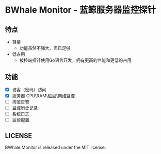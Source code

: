 # BWhale Monitor - 蓝鲸服务器监控探针

## 特点
- 轻量
  - 功能虽然不强大，但已足够
- 低占用
  - 被控端探针使用Go语言开发，拥有更高的性能和更低的占用

## 功能
- [x] 访客（密码）访问
- [x] 服务器 CPU\RAM\磁盘\网络监控
- [ ] 阈值告警
- [ ] 监控历史记录
- [ ] 系统日志
- [ ] 监控配置

## LICENSE
BWhale Monitor is released under the MIT license.